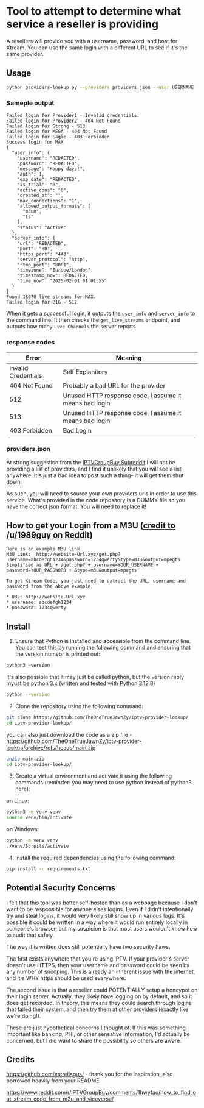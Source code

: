# Tool to attempt to determine what service a reseller is providing

A resellers will provide you with a username, password, and host for Xtream. 
You can use the same login with a different URL to see if it's the same provider.


## Usage

```bash
python providers-lookup.py --providers providers.json --user USERNAME --pw PASSWORD
```

### Sameple output

```
Failed login for Provider1 - Invalid credentials.
Failed login for Provider2 - 404 Not Found
Failed login for Strong - 513
Failed login for MEGA - 404 Not Found
Failed login for Eagle - 403 Forbidden
Success login for MAX
{
  "user_info": {
    "username": "REDACTED",
    "password": "REDACTED",
    "message": "Happy days!",
    "auth": 1,
    "exp_date": "REDACTED",
    "is_trial": "0",
    "active_cons": "0",
    "created_at": "",
    "max_connections": "1",
    "allowed_output_formats": [
      "m3u8",
      "ts"
    ],
    "status": "Active"
  },
  "server_info": {
    "url": "REDACTED",
    "port": "80",
    "https_port": "443",
    "server_protocol": "http",
    "rtmp_port": "8001",
    "timezone": "Europe/London",
    "timestamp_now": REDACTED,
    "time_now": "2025-02-01 01:01:55"
  }
}
Found 18070 live streams for MAX.
Failed login for B1G - 512
```


When it gets a successful login, it outputs the `user_info` and `server_info` to the command line. 
It then checks the `get_live_streams` endpoint, and outputs how many `Live Channels` the server reports

### response codes

|  Error | Meaning  |
| ------------ | ------------ |
| Invalid Credentials  | Self Explanitory |
| 404 Not Found | Probably a bad URL for the provider |
|512|Unused HTTP response code, I assume it means bad login | 
|513|Unused HTTP response code, I assume it means bad login | 
|403 Forbidden| Bad Login|


### providers.json

At strong suggestion from the [IPTVGroupBuy Subreddit](https://www.reddit.com/r/IPTVGroupBuy) I will not be providing a list of providers, and I find it unlikely that you will see a list anywhere. It's just a bad idea to post such a thing- it will get them shut down.

As such, you will need to source your own providers urls in order to use this service. What's provided in the code repository is a DUMMY file so you have the correct json format. You will need to replace it!

## How to get your Login from a M3U ([credit to /u/1989guy on Reddit](https://www.reddit.com/r/IPTVGroupBuy/comments/1hwyfao/how_to_find_out_xtream_code_from_m3u_and_viceversa/))

```
Here is an example M3U link
M3U Link:  http://website-Url.xyz/get.php?username=abcdefgh1234&password=1234qwerty&type=m3u&output=mpegts
Simplified as URL + /get.php? + username=YOUR_USERNAME + password=YOUR_PASSWORD + &type=m3u&output=mpegts

To get Xtream Code, you just need to extract the URL, username and password from the above example.

* URL: http://website-Url.xyz
* username: abcdefgh1234
* password: 1234qwerty
```


## Install

1. Ensure that Python is installed and accessible from the command line. You can test this by running the following command and ensuring that the version numebr is printed out:

```bash
python3 —version
```

it's also possible that it may just be called python, but the version reply myust be python 3.x (written and tested with Python 3.12.8)

```bash
python --version
```

2. Clone the repository using the following command:

```bash
git clone https://github.com/TheOneTrueJawnZy/iptv-provider-lookup/
cd iptv-provider-lookup/
```

you can also just download the code as a zip file - https://github.com/TheOneTrueJawnZy/iptv-provider-lookup/archive/refs/heads/main.zip

```bash
unzip main.zip
cd iptv-provider-lookup/
```

3. Create a virtual environment and activate it using the following commands (reminder: you may need to use python instead of python3 here):

on Linux:
```bash
python3 -m venv venv
source venv/bin/activate
```

on Windows:
```bash
python -m venv venv
./venv/Scrpits/activate
```

4. Install the required dependencies using the following command:

```bash
pip install -r requirements.txt
```



## Potential Security Concerns

I felt that this tool was better self-hosted than as a webpage because I don't want to be responsible for anyone elses logins. Even if I didn't intentionally try and steal logins, it would very likely still show up in various logs. It's possible it could be written in a way where it would run entirely locally in someone's browser, but my suspicion is that most users wouldn't know how to audit that safely.

The way it is written does still potentially have two security flaws.

The first exists anywhere that you're using IPTV. If your provider's server doesn't use HTTPS, then your username and password could be seen by any number of snooping. This is already an inherent issue with the internet, and it's WHY https should be used everywhere.

The second issue is that a reseller could POTENTIALLY setup a honeypot on their login server. Actually, they likely have logging on by default, and so it does get recorded. In theory, this means they could search through logins that failed their system, and then try them at other providers (exactly like we're doing!).


These are just hypothetical concerns I thought of. If this was something important like banking, PHI, or other sensative information, I'd actually be concerned, but I did want to share the possibility so others are aware.

## Credits
https://github.com/estrellagus/ - thank you for the inspiration, also borrowed heavily from your README

https://www.reddit.com/r/IPTVGroupBuy/comments/1hwyfao/how_to_find_out_xtream_code_from_m3u_and_viceversa/
